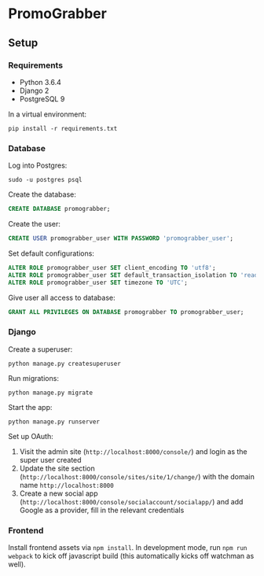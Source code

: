 # PromoGrabber

## Setup

### Requirements

* Python 3.6.4
* Django 2
* PostgreSQL 9

In a virtual environment:
```
pip install -r requirements.txt
```

### Database

Log into Postgres:
```
sudo -u postgres psql
```

Create the database:
```sql
CREATE DATABASE promograbber;
```

Create the user:
```sql
CREATE USER promograbber_user WITH PASSWORD 'promograbber_user';
```

Set default configurations:
```sql
ALTER ROLE promograbber_user SET client_encoding TO 'utf8';
ALTER ROLE promograbber_user SET default_transaction_isolation TO 'read committed';
ALTER ROLE promograbber_user SET timezone TO 'UTC';
```

Give user all access to database:
```sql
GRANT ALL PRIVILEGES ON DATABASE promograbber TO promograbber_user;
```

### Django

Create a superuser:
```
python manage.py createsuperuser
```

Run migrations:
```
python manage.py migrate
```

Start the app:
```
python manage.py runserver
```

Set up OAuth:
1. Visit the admin site (`http://localhost:8000/console/`) and login as the super user created
2. Update the site section (`http://localhost:8000/console/sites/site/1/change/`) with the domain name `http://localhost:8000`
3. Create a new social app (`http://localhost:8000/console/socialaccount/socialapp/`) and add Google as a provider, fill in the relevant credentials

### Frontend
Install frontend assets via `npm install`.
In development mode, run `npm run webpack` to kick off javascript build (this automatically kicks off watchman as well).
